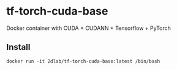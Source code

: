 # tf-torch-cuda-base
Docker container with CUDA + CUDANN + Tensorflow + PyTorch
## Install 
`docker run -it 2dlab/tf-torch-cuda-base:latest /bin/bash`
